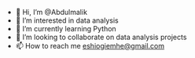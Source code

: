 - 👋 Hi, I’m @Abdulmalik
- 👀 I’m interested in data analysis
- 🌱 I’m currently learning Python
- 💞️ I’m looking to collaborate on data analysis projects
- 📫 How to reach me eshiogiemhe@gmail.com

<!---
Abudorumariku/Abudorumariku is a ✨ special ✨ repository because its `README.md` (this file) appears on your GitHub profile.
You can click the Preview link to take a look at your changes.
--->
